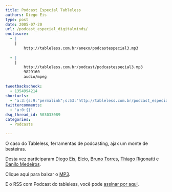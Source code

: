 ```yaml
---
title: Podcast Especial Tableless
authors: Diego Eis
type: post
date: 2005-07-20
url: /podcast_especial_digitalminds/
enclosure:
  - |
    |
        http://tableless.com.br/anexo/podcastespecial3.mp3
        
  - |
    |
        http://tableless.com.br/podcast/podcastespecial3.mp3
        9829160
        audio/mpeg
        
tweetbackscheck:
  - 1354994214
shorturls:
  - 'a:3:{s:9:"permalink";s:53:"http://tableless.com.br/podcast_especial_digitalminds";s:7:"tinyurl";s:26:"http://tinyurl.com/455ndj8";s:4:"isgd";s:19:"http://is.gd/rzzEpT";}'
twittercomments:
  - 'a:0:{}'
dsq_thread_id: 503033089
categories:
  - Podcasts

---
```

O caso do Tableless, ferramentas de podcasting, ajax um monte de besteiras.
  
Desta vez participaram [Diego Eis][1], [Elcio][2], [Bruno Torres][3], [Thiago Rigonatti][4] e [Danilo Medeiros][5]. 

Clique aqui para baixar o [MP3][6].
  
E o RSS com Podcast do tableless, você pode [assinar por aqui][7].

 [1]: http://tableless.com.br/eyesmiles/
 [2]: http://www.elcio.com.br/
 [3]: http://brunotorres.net/
 [4]: http://www.mobilelife.com.br/
 [5]: http://www.digitalminds.com.br/
 [6]: http://tableless.com.br/podcast/podcastespecial3.mp3
 [7]: http://tableless.com.br/rss.asp